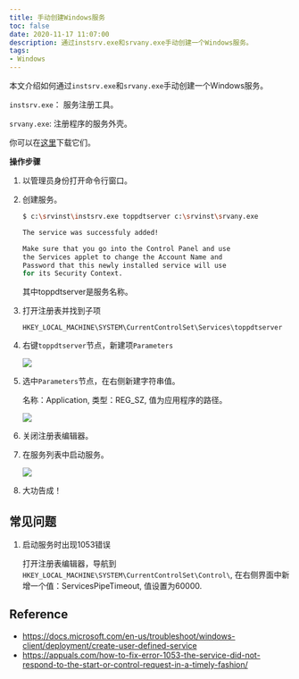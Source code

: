 ```yaml
---
title: 手动创建Windows服务
toc: false
date: 2020-11-17 11:07:00
description: 通过instsrv.exe和srvany.exe手动创建一个Windows服务。
tags:
- Windows
---
```


本文介绍如何通过`instsrv.exe`和`srvany.exe`手动创建一个Windows服务。

`instsrv.exe`： 服务注册工具。

`srvany.exe`: 注册程序的服务外壳。

你可以在[这里](https://github.com/l2m2/resource/tree/master/instsrv)下载它们。

**操作步骤**

1. 以管理员身份打开命令行窗口。

2. 创建服务。

   ```bash
   $ c:\srvinst\instsrv.exe toppdtserver c:\srvinst\srvany.exe
   
   The service was successfuly added!
   
   Make sure that you go into the Control Panel and use
   the Services applet to change the Account Name and
   Password that this newly installed service will use
   for its Security Context.
   
   ```

   其中toppdtserver是服务名称。

3. 打开注册表并找到子项 

   `HKEY_LOCAL_MACHINE\SYSTEM\CurrentControlSet\Services\toppdtserver`

4. 右键`toppdtserver`节点，新建项`Parameters`

   ![](/images/create-user-defined-windows-service-2.png)

5. 选中`Parameters`节点，在右侧新建字符串值。

   名称：Application, 类型：REG_SZ, 值为应用程序的路径。

   ![](/images/create-user-defined-windows-service-3.png)

6. 关闭注册表编辑器。

7. 在服务列表中启动服务。

   ![](/images/create-user-defined-windows-service-1.png)

8. 大功告成！

## 常见问题

1. 启动服务时出现1053错误

   打开注册表编辑器，导航到`HKEY_LOCAL_MACHINE\SYSTEM\CurrentControlSet\Control\`, 在右侧界面中新增一个值：ServicesPipeTimeout, 值设置为60000.

## Reference

- https://docs.microsoft.com/en-us/troubleshoot/windows-client/deployment/create-user-defined-service
- https://appuals.com/how-to-fix-error-1053-the-service-did-not-respond-to-the-start-or-control-request-in-a-timely-fashion/